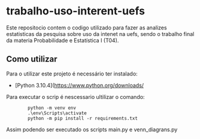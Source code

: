 # trabalho-uso-interent-uefs
Este repositocio contem o codigo utilizado para fazer as analizes estatisticas da pesquisa sobre uso da intenet na uefs, sendo o trabalho  final da materia Probabilidade e Estatística I (T04).


## Como utilizar ##
Para o utilizar este projeto é necessário ter instalado:

- [Python 3.10.4](https://www.python.org/downloads/

Para executar o scrip é nescessario ultilizar o comando:

			python -m venv env
			.\env\Scripts\activate
			python -m pip install -r requirements.txt
 
 Assim podendo ser executado os scripts main.py e venn_diagrans.py
